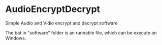 # AudioEncryptDecrypt
Simple Audio and Vidio encrypt and decrypt software

The bat in "software" folder is an runnable file, which can be execute on Windows.
